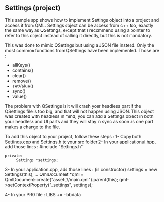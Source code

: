 Settings (project)
--------------
This sample app shows how to implement Settings object into a project and access it from QML. Settings object can be access from c++ too, exactly the same way as QSettings, except that I recommend using a pointer to refer to this object instead of calling it directly, but this is not mandatory.

This was done to mimic QSettings but using a JSON file instead. Only the most common functions from QSettings have been implemented. Those are :
- allKeys()
- contains()
- clear()
- remove()
- setValue()
- sync()
- value()

The problem with QSettings is it will crash your headless part if the QSettings file is too big, and that will not happen using JSON. This object was created with headless in mind, you can add a Settings object in both your headless and UI parts and they will stay in sync as soon as one part makes a change to the file.

To add this object to your project, follow these steps :
1- Copy both Settings.cpp and Settings.h to your src folder
2- In your applicationui.hpp, add those lines :
	#include "Settings.h"
	
	private:
 	     Settings *settings;
3- In your application.cpp, add those lines :
	(in constructor)
	settings = new Settings(this);
		...
	QmlDocument *qml = QmlDocument::create("asset:///main.qml").parent(this);
	qml->setContextProperty("_settings", settings);

4- In your PRO file :
	LIBS += -lbbdata
